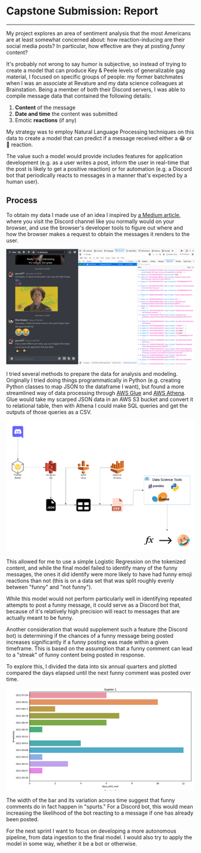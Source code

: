 # Capstone Submission: Report
---

My project explores an area of sentiment analysis that the most Americans are at least somewhat concerned about: how reaction-inducing are their social media posts? In particular, how effective are they at posting _funny_ content?  

It's probably not wrong to say humor is subjective, so instead of trying to create a model that can produce Key & Peele levels of generalizable gag material, I focused on specific groups of people: my former batchmates when I was an associate at Revature and my data science colleagues at Brainstation. Being a member of both their Discord servers, I was able to compile message data that contained the following details:  

1. **Content** of the message
2. **Date and time** the content was submitted
3. Emotic **reactions** (if any)  

 My strategy was to employ Natural Language Processing techniques on this data to create a model that can predict if a message received either a 😂 or 🤣 reaction.  
 
 The value such a model would provide includes features for application development (e.g. as a user writes a post, inform the user in real-time that the post is likely to get a positive reaction) or for automation (e.g. a Discord bot that periodically reacts to messages in a manner that's expected by a human user).

## Process  

To obtain my data I made use of an idea I inspired by [a Medium article](https://hongchai.medium.com/scraping-discord-channels-d5de7ee87abe), where you visit the Discord channel like you normally would on your browser, and use the browser's developer tools to figure out where and how the browser makes a request to obtain the messages it renders to the user.  

![scraping discord messages](roffle-scrape.png "The data is all there!")  

I tried several methods to prepare the data for analysis and modeling. Originally I tried doing things programmatically in Python (e.g. creating Python classes to map JSON to the dataframe I want), but found a more streamlined way of data processing through [AWS Glue](https://aws.amazon.com/glue/) and [AWS Athena](https://aws.amazon.com/athena/). Glue would take my scarped JSON data in an AWS S3 bucket and convert it to relational table, then with Athena I could make SQL queries and get the outputs of those queries as a CSV.  

![flowchart](roffle-flowchart.png)  

This allowed for me to use a simple Logistic Regression on the tokenized content, and while the final model failed to identify many of the funny messages, the ones it did identify were more likely to have had funny emoji reactions than not (this is on a data set that was split roughly evenly between "funny" and "not funny").  

While this model would not perform particularly well in identifying repeated attempts to post a funny message, it could serve as a Discord bot that, because of it's relatively high precision will react to messages that are actually meant to be funny.  

Another consideration that would supplement such a feature (the Discord bot) is determining if the chances of a funny message being posted increases significantly if a funny posting was made within a given timeframe. This is based on the assumption that a funny comment can lead to a "streak" of funny content being posted in response.  

To explore this, I divided the data into six annual quarters and plotted compared the days elapsed until the next funny comment was posted over time.  

![time series](roffle-time-series.png)  

The width of the bar and its variation across time suggest that funny comments do in fact happen in "spurts." For a Discord bot, this would mean increasing the likelihood of the bot reacting to a message if one has already been posted.  

For the next sprint I want to focus on developing a more autonomous pipeline, from data ingestion to the final model. I would also try to apply the model in some way, whether it be a bot or otherwise.


